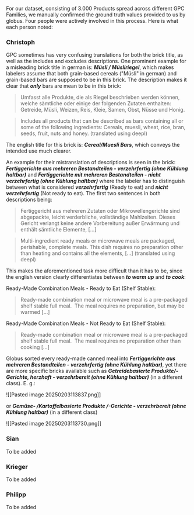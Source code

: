 For our dataset, consisting of 3.000 Products spread across different GPC Families, we manually confirmed the ground truth values provided to us by globus. Four people were actively involved in this process. Here is what each person noted:

### Christoph

GPC sometimes has very confusing translations for both the brick title, as well as the includes and excludes descriptions. One prominent example for a misleading brick title in german is:  ***Müsli / Müsliriegel***, which makes labelers assume that both grain-based cereals ("Müsli" in german) and grain-based bars are supposed to be in this brick. The description makes it clear that ***only*** bars are mean to be in this brick:

>Umfasst alle Produkte, die als Riegel beschrieben werden können, welche sämtliche oder einige der folgenden Zutaten enthalten: Getreide, Müsli, Weizen, Reis, Kleie, Samen, Obst, Nüsse und Honig.

>Includes all products that can be described as bars containing all or some of the following ingredients: Cereals, muesli, wheat, rice, bran, seeds, fruit, nuts and honey. (translated using deepl)

The english title for this brick is: ***Cereal/Muesli Bars***, which conveys the intended use much clearer.

An example for their mistranslation of descriptions is seen in the brick:
***Fertiggerichte aus mehreren Bestandteilen - verzehrfertig (ohne Kühlung haltbar)*** and 
***Fertiggerichte mit mehreren Bestandteilen - nicht verzehrfertig (ohne Kühlung haltbar)***
where the labeler has to distinguish between what is considered ***verzehrfertig*** (Ready to eat) and ***nicht verzehrfertig*** (Not ready to eat). The first two sentences in both descriptions being:

>Fertiggericht aus mehreren Zutaten oder Mikrowellengerichte sind abgepackte, leicht verderbliche, vollständige Mahlzeiten. Dieses Gericht verlangt keine andere Vorbereitung außer Erwärmung und enthält sämtliche Elemente, [...]

>Multi-ingredient ready meals or microwave meals are packaged, perishable, complete meals. This dish requires no preparation other than heating and contains all the elements, [...] (translated using deepl)

This makes the aforementioned task more difficult than it has to be, since the english version clearly differentiates between ***to warm up*** and ***to cook***:

Ready-Made Combination Meals - Ready to Eat (Shelf Stable):
>Ready-made combination meal or microwave meal is a pre-packaged shelf stable full meal.  The meal requires no preparation, but may be warmed [...]

Ready-Made Combination Meals - Not Ready to Eat (Shelf Stable):
>Ready-made combination meal or microwave meal is a pre-packaged shelf stable full meal.  The meal requires no preparation other than cooking [...]

Globus sorted every ready-made canned meal into ***Fertiggerichte aus mehreren Bestandteilen - verzehrfertig (ohne Kühlung haltbar)***, yet there are more specific bricks available such as  ***Getreidebasierte Produkte/-Gerichte, herzhaft - verzehrbereit (ohne Kühlung haltbar)*** (in a different class). E. g.:

![[Pasted image 20250203113837.png]]

or ***Gemüse- /Kartoffelbasierte Produkte /-Gerichte - verzehrbereit (ohne Kühlung haltbar)*** (in a different class)

![[Pasted image 20250203113730.png]]
### Sian
To be added
### Krieger
To be added
### Philipp
To be added